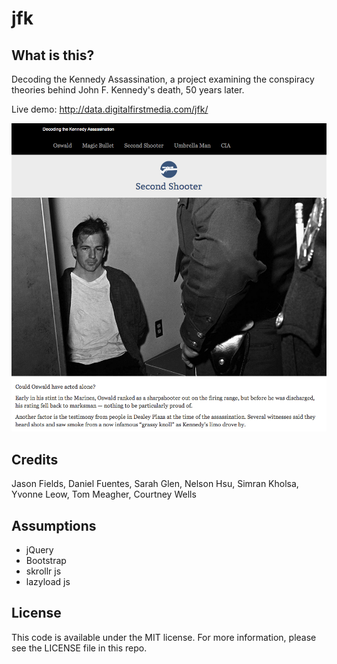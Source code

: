 jfk
===

What is this?
-------------
Decoding the Kennedy Assassination, a project examining the conspiracy theories behind John F. Kennedy's death, 50 years later.

Live demo: http://data.digitalfirstmedia.com/jfk/

![Screenshot](screenshots/jfk.png)

Credits
---------

Jason Fields, Daniel Fuentes, Sarah Glen, Nelson Hsu, Simran Kholsa, Yvonne Leow, Tom Meagher, Courtney Wells 

Assumptions
-----------
* jQuery
* Bootstrap
* skrollr js
* lazyload js


License
----------

This code is available under the MIT license. For more information, please see the LICENSE file in this repo.


